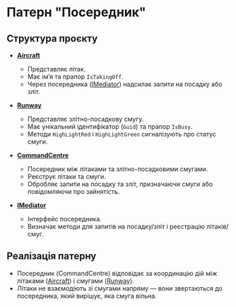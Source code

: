 # Патерн "Посередник"

## Структура проєкту

- **[Aircraft](/Lab4/Intermediary/ClassLibrary/Aircraft.cs)**
  - Представляє літак.
  - Має ім’я та прапор `IsTakingOff`.
  - Через посередника ([IMediator](/Lab4/Intermediary/ClassLibrary/IMediator.cs)) надсилає запити на посадку або зліт.

- **[Runway](/Lab4/Intermediary/ClassLibrary/Runway.cs)**
  - Представляє злітно-посадкову смугу.
  - Має унікальний ідентифікатор (`Guid`) та прапор `IsBusy`.
  - Методи `HighLightRed` і `HighLightGreen` сигналізують про статус смуги.

- **[CommandCentre](/Lab4/Intermediary/ClassLibrary/CommandCentre.cs)**
  - Посередник між літаками та злітно-посадковими смугами.
  - Реєструє літаки та смуги.
  - Обробляє запити на посадку та зліт, призначаючи смуги або повідомляючи про зайнятість.

- **[IMediator](/Lab4/Intermediary/ClassLibrary/IMediator.cs)**
  - Інтерфейс посередника.
  - Визначає методи для запитів на посадку/зліт і реєстрацію літаків/смуг.

## Реалізація патерну
- Посередник (CommandCentre) відповідає за координацію дій між літаками ([Aircraft](/Lab4/Intermediary/ClassLibrary/Aircraft.cs)) і смугами ([Runway](/Lab4/Intermediary/ClassLibrary/Runway.cs)).
- Літаки не взаємодіють зі смугами напряму — вони звертаються до посередника, який вирішує, яка смуга вільна.
